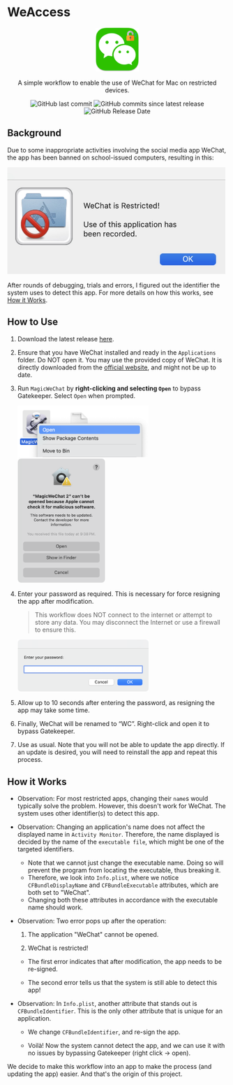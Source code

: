 # WeAccess

<div align="center">

<img src="https://github.com/mrmagic2020/WeAccess/blob/main/Assets/ApplicationStub.png?raw=true" width="100" alt="Logo">

A simple workflow to enable the use of WeChat for Mac on restricted devices.

![GitHub last commit](https://img.shields.io/github/last-commit/mrmagic2020/WeAccess)
![GitHub commits since latest release](https://img.shields.io/github/commits-since/mrmagic2020/WeAccess/latest)
![GitHub Release Date](https://img.shields.io/github/release-date/mrmagic2020/WeAccess)

</div>

## Background

Due to some inappropriate activities involving the social media app WeChat, the app has been banned on school-issued computers, resulting in this:

<img src="https://github.com/mrmagic2020/WeAccess/blob/main/Assets/ban_message.jpg?raw=true" width="500" alt="Restriction Message">

After rounds of debugging, trials and errors, I figured out the identifier the system uses to detect this app. For more details on how this works, see [How it Works](#how-it-works).

## How to Use

1. Download the latest release [here](https://github.com/mrmagic2020/WeAccess/latest).

2. Ensure that you have WeChat installed and ready in the `Applications` folder. Do NOT open it. You may use the provided copy of WeChat. It is directly downloaded from the [official website](https://mac.weixin.qq.com/?lang=en), and might not be up to date.

3. Run `MagicWeChat` by **right-clicking and selecting `Open`** to bypass Gatekeeper. Select `Open` when prompted.

    <img src="https://github.com/mrmagic2020/WeAccess/blob/main/Assets/Image%201.png?raw=true" width="300" alt="Image 1">
    <img src="https://github.com/mrmagic2020/WeAccess/blob/main/Assets/Image%202.png?raw=true" width="200" alt="Image 2">

4. Enter your password as required. This is necessary for force resigning the app after modification.

    > This workflow does NOT connect to the internet or attempt to store any data. You may disconnect the Internet or use a firewall to ensure this.

    <img src="https://github.com/mrmagic2020/WeAccess/blob/main/Assets/Image%203.png?raw=true" width="300" alt="Image 3">

5. Allow up to 10 seconds after entering the password, as resigning the app may take some time.

6. Finally, WeChat will be renamed to “WC”. Right-click and open it to bypass Gatekeeper.

7. Use as usual. Note that you will not be able to update the app directly. If an update is desired, you will need to reinstall the app and repeat this process.

## How it Works

- Observation: For most restricted apps, changing their `name`s would typically solve the problem. However, this doesn't work for WeChat. The system uses other identifier(s) to detect this app.
- Observation: Changing an application's name does not affect the displayed name in `Activity Monitor`. Therefore, the name displayed is decided by the name of the `executable file`, which might be one of the targeted identifiers.

  - Note that we cannot just change the executable name. Doing so will prevent the program from locating the executable, thus breaking it.
  - Therefore, we look into `Info.plist`, where we notice `CFBundleDisplayName` and `CFBundleExecutable` attributes, which are both set to  "WeChat".
  - Changing both these attributes in accordance with the executable name should work.

- Observation: Two error pops up after the operation:

  1. The application "WeChat" cannot be opened.

  2. WeChat is restricted!

  - The first error indicates that after modification, the app needs to be re-signed.

  - The second error tells us that the system is still able to detect this app!

- Observation: In `Info.plist`, another attribute that stands out is `CFBundleIdentifier`. This is the only other attribute that is unique for an application.

  - We change `CFBundleIdentifier`, and re-sign the app.

  - Voilà! Now the system cannot detect the app, and we can use it with no issues by bypassing Gatekeeper (right click -> open).

We decide to make this workflow into an app to make the process (and updating the app) easier. And that's the origin of this project.
